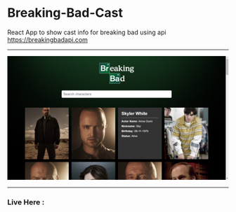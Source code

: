 # Breaking-Bad-Cast

React App to show cast info for breaking bad using api https://breakingbadapi.com

---


<p align="center"><img src="./ss.png" width="800"></p>

---

### Live Here : 
